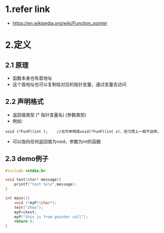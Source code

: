 # 1.refer link
- https://en.wikipedia.org/wiki/Function_pointer

# 2.定义
## 2.1 原理
- 函数本身也有首地址
- 这个首地址也可以复制给对应的指针变量，通过变量去访问

## 2.2 声明格式
- 返回值类型 (* 指针变量名) (参数类型)
- 例如:

```
void (*FunP)(int );    //也可申明成void(*FunP)(int x)，但习惯上一般不这样。
```

- 可以指向任何返回值为void，参数为int的函数

## 2.3 demo例子

```c
#include <stdio.h>

void test(char* message){
    printf("test %s\n",message);
}

int main(){
    void (*myP)(char*);
    test("zhou");
    myP=&test;
    myP("this is from pointer call");
    return 0;
}
```

